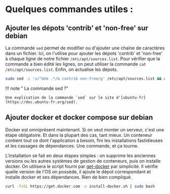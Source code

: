 # Quelques commandes utiles : 

## Ajouter les dépots 'contrib' et 'non-free' sur debian

La commande `sed` permet de modifier ou d'ajouter une chaine de caractères dans un fichier. Ici, on l'utilise pour ajouter les dépots 'contrib' et 'non-free' à chaque ligne de notre fichier `/etc/apt/sources.list`. Pour vérifier que la commande a bien édité les lignes, on peut utiliser la commande `cat /etc/apt/sources.list`. Enfin, on actualise les dépots. 

``` bash
sudo sed -i 's/^deb .*/& contrib non-free/g' /etc/apt/sources.list && apt update
```

!!! note " La commande sed ?"

    Une explication de la commande `sed` sur le site d'[ubuntu-fr](https://doc.ubuntu-fr.org/sed).

## Ajouter docker et docker compose sur debian

Docker est omniprésent maintenant. Si on veut monter un serveur, c'est une étape obligatoire. Et dans la plupart des cas, tant mieux. Un conteneur contient tout ce dont l'application a besoin, fini les installations fastidieuses et les cassages de dépendances. Une commande, et ça tourne.

L'installation se fait en deux étapes simples : on supprime les anciennes versions ou les autres systèmes de gestion de conteneurs, puis on installe docker. On utilisera le script fourni par [get-docker](https://get.docker.com/) par simplicité. Il vérifie quelle version de l'OS on possède, il ajoute le dépot correspondant et installe docker et ses dépendances. Rien de bien compliqué.

 ``` bash
 curl -fsSL https://get.docker.com -o install-docker.sh | sudo bash
 ```
